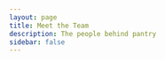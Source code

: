 ```yaml
---
layout: page
title: Meet the Team
description: The people behind pantry
sidebar: false
---
```


<script setup>
import {
  VPTeamPage,
  VPTeamPageTitle,
  VPTeamPageSection,
  VPTeamMembers
} from 'vitepress/theme'
import { core, contributors } from './_data/team'
</script>

<VPTeamPage>
  <VPTeamPageTitle>
    <template #title>Meet the Team</template>
    <template #lead>
      pantry is developed and maintained by a dedicated team passionate about creating better developer tools.
    </template>
  </VPTeamPageTitle>
  <VPTeamMembers :members="core" />
  <VPTeamPageSection>
    <template #title>Contributors</template>
    <template #lead>
      Thank you to all the amazing people who have contributed to pantry.
    </template>
    <template #members>
      <VPTeamMembers size="small" :members="contributors" />
    </template>
  </VPTeamPageSection>
</VPTeamPage>
